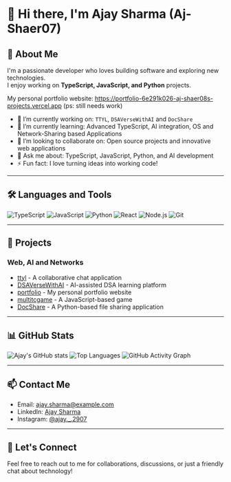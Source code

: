 # 👋 Hi there, I'm Ajay Sharma (Aj-Shaer07)

## 🚀 About Me
I'm a passionate developer who loves building software and exploring new technologies.  
I enjoy working on **TypeScript, JavaScript, and Python** projects.

My personal portfolio website: https://portfolio-6e291k026-aj-shaer08s-projects.vercel.app
(ps: still needs work)

- 🔭 I’m currently working on: `TTYL`, `DSAVerseWithAI` and `DocShare`
- 🌱 I’m currently learning: Advanced TypeScript, AI integration, OS and Network-Sharing based Applications
- 👯 I’m looking to collaborate on: Open source projects and innovative web applications
- 💬 Ask me about: TypeScript, JavaScript, Python, and AI development
- ⚡ Fun fact: I love turning ideas into working code!

---

## 🛠️ Languages and Tools
![TypeScript](https://img.shields.io/badge/-TypeScript-333333?style=flat&logo=typescript)
![JavaScript](https://img.shields.io/badge/-JavaScript-333333?style=flat&logo=javascript)
![Python](https://img.shields.io/badge/-Python-333333?style=flat&logo=python)
![React](https://img.shields.io/badge/-React-333333?style=flat&logo=react)
![Node.js](https://img.shields.io/badge/-Node.js-333333?style=flat&logo=node.js)
![Git](https://img.shields.io/badge/-Git-333333?style=flat&logo=git)

---

## 💼 Projects
### Web, AI and Networks
- [ttyl](https://github.com/Jishnu-Prasad888/ttyl) - A collaborative chat application
- [DSAVerseWithAI](https://github.com/jeetumodi/DSAVerseWithAI) - AI-assisted DSA learning platform
- [portfolio](https://github.com/Aj-Shaer07/portfolio) - My personal portfolio website
- [multitcgame](https://github.com/Aj-Shaer07/multitcgame) - A JavaScript-based game
- [DocShare](https://github.com/Aj-Shaer07/docshare.git) - A Python-based file sharing application

---

## 📊 GitHub Stats
![Ajay's GitHub stats](https://github-readme-stats.vercel.app/api?username=Aj-Shaer07&show_icons=true&theme=radical)
![Top Languages](https://github-readme-stats.vercel.app/api/top-langs/?username=Aj-Shaer07&layout=compact&theme=radical)
![GitHub Activity Graph](https://activity-graph.herokuapp.com/graph?username=Aj-Shaer07&theme=react-dark)

---

## 📫 Contact Me
- Email: [ajay.sharma@example.com](mailto:ajay.sharma.sam2907@gmail.com)
- LinkedIn: [Ajay Sharma](www.linkedin.com/in/ajayshaersamb070692)
- Instagram: [@ajay._.2907](https://www.instagram.com/ajay._.2907/)

---

## 🧠 Let's Connect
Feel free to reach out to me for collaborations, discussions, or just a friendly chat about technology!
